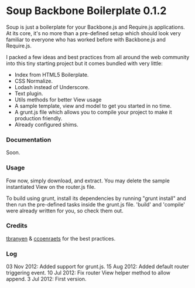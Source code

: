 Soup Backbone Boilerplate 0.1.2
=========

Soup is just a boilerplate for your Backbone.js and Require.js applications.
At its core, it's no more than a pre-defined setup which should look very familiar to everyone who has worked before with Backbone.js and Require.js.

I packed a few ideas and best practices from all around the web community into this tiny starting project but it comes bundled with very little:

  - Index from HTML5 Boilerplate.
  - CSS Normalize.
  - Lodash instead of Underscore.
  - Text plugin.
  - Utils methods for better View usage
  - A sample template, view and model to get you started in no time.
  - A grunt.js file which allows you to compile your project to make it production friendly.
  - Already configured shims.

### Documentation ###

Soon.

### Usage ###

Fow now, simply download, and extract.
You may delete the sample instantiated View on the router.js file.

To build using grunt, install its dependencies by running "grunt install" and then run the pre-defined tasks
inside the grunt.js file. 'build' and 'compile' were already written for you, so check them out.

### Credits ###

[tbranyen](https://github.com/tbranyen) & [ccoenraets](https://github.com/ccoenraets/) for the best practices.

### Log ###
03 Nov 2012: Added support for grunt.js.
15 Aug 2012: Added default router triggering event.
10 Jul 2012: Fix router View helper method to allow append.
3 Jul 2012: First version.
